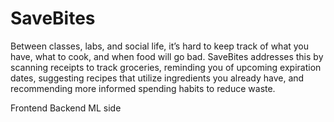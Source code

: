 # SaveBites
Between classes, labs, and social life, it’s hard to keep track of what you have, what to cook, and when food will go bad. SaveBites addresses this by scanning receipts to track groceries, reminding you of upcoming expiration dates, suggesting recipes that utilize ingredients you already have, and recommending more informed spending habits to reduce waste.

Frontend
Backend
ML side
